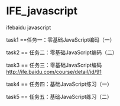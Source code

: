 # IFE_javascript
ifebaidu javascript

task1 ==任务一：零基础JavaScript编码（一）

task2 == 任务二：零基础JavaScript编码（二）

task3 == 任务三：零基础JavaScript编码 http://ife.baidu.com/course/detail/id/91

task4 == 任务四：基础JavaScript练习（一）

task5 == 任务五：基础JavaScript练习（二）
